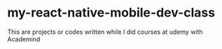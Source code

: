 # my-react-native-mobile-dev-class
This are projects or codes written while I did courses at udemy with Academind

